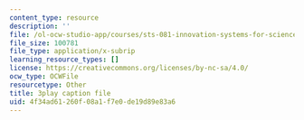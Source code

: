 ```yaml
---
content_type: resource
description: ''
file: /ol-ocw-studio-app/courses/sts-081-innovation-systems-for-science-technology-energy-manufacturing-and-health-spring-2017/4f34ad61260f08a1f7e0de19d89e83a6_XGyUFPCwlPI.srt
file_size: 100781
file_type: application/x-subrip
learning_resource_types: []
license: https://creativecommons.org/licenses/by-nc-sa/4.0/
ocw_type: OCWFile
resourcetype: Other
title: 3play caption file
uid: 4f34ad61-260f-08a1-f7e0-de19d89e83a6
---
```

